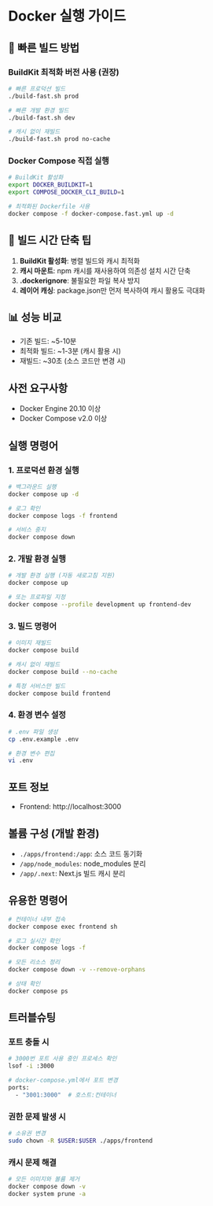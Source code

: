 # Docker 실행 가이드

## 🚀 빠른 빌드 방법

### BuildKit 최적화 버전 사용 (권장)
```bash
# 빠른 프로덕션 빌드
./build-fast.sh prod

# 빠른 개발 환경 빌드
./build-fast.sh dev

# 캐시 없이 재빌드
./build-fast.sh prod no-cache
```

### Docker Compose 직접 실행
```bash
# BuildKit 활성화
export DOCKER_BUILDKIT=1
export COMPOSE_DOCKER_CLI_BUILD=1

# 최적화된 Dockerfile 사용
docker compose -f docker-compose.fast.yml up -d
```

## 🎯 빌드 시간 단축 팁

1. **BuildKit 활성화**: 병렬 빌드와 캐시 최적화
2. **캐시 마운트**: npm 캐시를 재사용하여 의존성 설치 시간 단축
3. **.dockerignore**: 불필요한 파일 복사 방지
4. **레이어 캐싱**: package.json만 먼저 복사하여 캐시 활용도 극대화

## 📊 성능 비교
- 기존 빌드: ~5-10분
- 최적화 빌드: ~1-3분 (캐시 활용 시)
- 재빌드: ~30초 (소스 코드만 변경 시)

## 사전 요구사항
- Docker Engine 20.10 이상
- Docker Compose v2.0 이상

## 실행 명령어

### 1. 프로덕션 환경 실행
```bash
# 백그라운드 실행
docker compose up -d

# 로그 확인
docker compose logs -f frontend

# 서비스 중지
docker compose down
```

### 2. 개발 환경 실행
```bash
# 개발 환경 실행 (자동 새로고침 지원)
docker compose up

# 또는 프로파일 지정
docker compose --profile development up frontend-dev
```

### 3. 빌드 명령어
```bash
# 이미지 재빌드
docker compose build

# 캐시 없이 재빌드
docker compose build --no-cache

# 특정 서비스만 빌드
docker compose build frontend
```

### 4. 환경 변수 설정
```bash
# .env 파일 생성
cp .env.example .env

# 환경 변수 편집
vi .env
```

## 포트 정보
- Frontend: http://localhost:3000

## 볼륨 구성 (개발 환경)
- `./apps/frontend:/app`: 소스 코드 동기화
- `/app/node_modules`: node_modules 분리
- `/app/.next`: Next.js 빌드 캐시 분리

## 유용한 명령어
```bash
# 컨테이너 내부 접속
docker compose exec frontend sh

# 로그 실시간 확인
docker compose logs -f

# 모든 리소스 정리
docker compose down -v --remove-orphans

# 상태 확인
docker compose ps
```

## 트러블슈팅

### 포트 충돌 시
```bash
# 3000번 포트 사용 중인 프로세스 확인
lsof -i :3000

# docker-compose.yml에서 포트 변경
ports:
  - "3001:3000"  # 호스트:컨테이너
```

### 권한 문제 발생 시
```bash
# 소유권 변경
sudo chown -R $USER:$USER ./apps/frontend
```

### 캐시 문제 해결
```bash
# 모든 이미지와 볼륨 제거
docker compose down -v
docker system prune -a
```